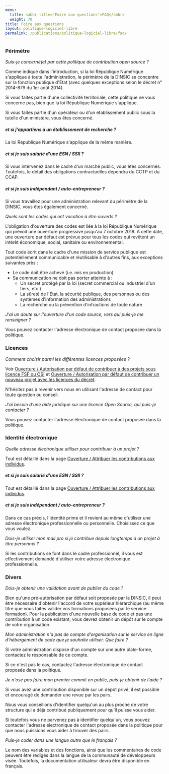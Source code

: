 ```yaml
---
menu:
  title: <abbr title="Foire aux questions">FAQ</abbr>
  weight: 70
title: Foire aux questions
layout: politique-logiciel-libre
permalink: /publications/politique-logiciel-libre/faq/
---
```


### Périmètre 


*Suis-je concerné(e) par cette politique de contribution open source ?*

Comme indiqué dans l'introduction, si la loi République Numérique s'applique à toute l'administration, le périmètre de la DINSIC se concentre sur la fonction publique d'État (avec quelques exceptions selon le décret n° 2014-879 du 1er août 2014). 

Si vous faites partie d'une collectivité territoriale, cette politique ne vous concerne pas, bien que la loi République Numérique s'applique. 

Si vous faites partie d'un opérateur ou d'un établissement public sous la tutelle d'un ministère, vous êtes concerné.


##### et si j'appartiens à un établissement de recherche ?

La loi République Numérique s'applique de la même manière.


##### et si je suis salarié d'une ESN / SSII ?

Si vous intervenez dans le cadre d'un marché public, vous êtes concernés. Toutefois, le détail des obligations contractuelles dépendra du CCTP et du CCAP.


##### et si je suis indépendant / auto-entrepreneur ?

Si vous travaillez pour une administration relevant du périmètre de la DINSIC, vous êtes également concerné.



*Quels sont les codes qui ont vocation à être ouverts ?*

L'obligation d'ouverture des codes est liée à la loi République Numérique qui prévoit une ouverture progressive jusqu'au 7 octobre 2018. A
cette date, une ouverture par défaut est prévue pour tous les codes qui revêtent un intérêt économique, social, 
sanitaire ou environnemental. 

Tout code écrit dans le cadre d'une mission de service publique est potentiellement communicable et réutilisable à d'autres fins, aux exceptions suivantes près : 

- Le code doit être achevé (i.e. mis en production)
- Sa communication ne doit pas porter atteinte à : 
    - Un secret protégé par la loi (secret commercial ou industriel d'un tiers, etc.)
    - La sûreté de l'État, la sécurité publique, des personnes  ou des systèmes d'information des administrations
    - La recherche ou la prévention d'infractions de toute nature



*J'ai un doute sur l'ouverture d'un code source, vers qui puis-je me renseigner ?*

Vous pouvez contacter l'adresse électronique de contact proposée dans la politique.




### Licences

*Comment choisir parmi les différentes licences proposées ?*

Voir [Ouverture / Autorisation par défaut de contribuer à des projets sous licence FSF ou OSI](ouverture) et [Ouverture / Autorisation par défaut de contribuer un nouveau projet avec les licences du décret](ouverture).

N'hésitez pas à revenir vers nous en utilisant l'adresse de contact pour toute question ou conseil.



*J'ai besoin d'une aide juridique sur une licence Open Source, qui puis-je contacter ?*

Vous pouvez contacter l'adresse électronique de contact proposée dans la politique.




### Identité électronique

*Quelle adresse électronique utiliser pour contribuer à un projet ?*

Tout est détaillé dans la page [Ouverture / Attribuer les contributions aux individus](ouverture).

##### et si je suis salarié d'une ESN / SSII ?

Tout est détaillé dans la page [Ouverture / Attribuer les contributions aux individus](ouverture).


##### et si je suis indépendant / auto-entrepreneur ?

Dans ce cas précis, l'identité prime et il revient au même d'utiliser une adresse électronique professionnelle ou personnelle. Choisissez ce que vous voulez.




*Dois-je utiliser mon mail pro si je contribue depuis longtemps à un projet à titre personnel ?*

Si les contributions se font dans le cadre professionnel, il vous est effectivement demandé d'utiliser votre adresse électronique professionnelle.





### Divers

*Dois-je obtenir une validation avant de publier du code ?*

Bien qu'une pré-autorisation par défaut soit proposée par la DINSIC, il peut être nécessaire d'obtenir l'accord de votre supérieur hiérarchique (au même titre que vous faites valider vos formations proposées par le service formation). Pour la publication d'une nouvelle base de code et pas une contribution à un code existant, vous devrez obtenir un dépôt sur le compte de votre organisation.




*Mon administration n'a pas de compte d'organisation sur le service en ligne d'hébergement de code que je souhaite utiliser. Que faire ?* 

Si votre administration dispose d'un compte sur une autre plate-forme, contactez le responsable de ce compte. 

Si ce n'est pas le cas, contactez l'adresse électronique de contact proposée dans la politique.




*Je n'ose pas faire mon premier commit en public, puis-je obtenir de l'aide ?*

Si vous avez une contribution disponible sur un dépôt privé, il est possible et encouragé de demander une revue par les pairs. 

Nous vous conseillons d'identifier quelqu'un au plus proche de votre structure qui a déjà contribué publiquement pour qu'il puisse vous aider. 

Si toutefois vous ne parvenez pas à identifier quelqu'un, vous pouvez contacter l'adresse électronique de contact proposée dans la politique
pour que nous puissions vous aider à trouver des pairs.




*Puis-je coder dans une langue autre que le français ?*

Le nom des variables et des fonctions, ainsi que les commentaires de code peuvent être rédigés dans la langue de la communauté de développeurs visée. Toutefois, la documentation utilisateur devra être disponible en français.


